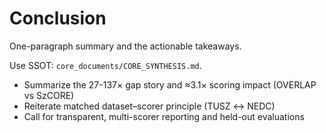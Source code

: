 # Conclusion

One-paragraph summary and the actionable takeaways.

Use SSOT: `core_documents/CORE_SYNTHESIS.md`.

- Summarize the 27-137× gap story and ≈3.1× scoring impact (OVERLAP vs SzCORE)
- Reiterate matched dataset–scorer principle (TUSZ ↔ NEDC)
- Call for transparent, multi-scorer reporting and held-out evaluations
